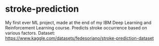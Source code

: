 # stroke-prediction
My first ever ML project, made at the end of my IBM Deep Learning and Reinforcement Learning course. Predicts stroke occurrence based on various factors.
Dataset: https://www.kaggle.com/datasets/fedesoriano/stroke-prediction-dataset
